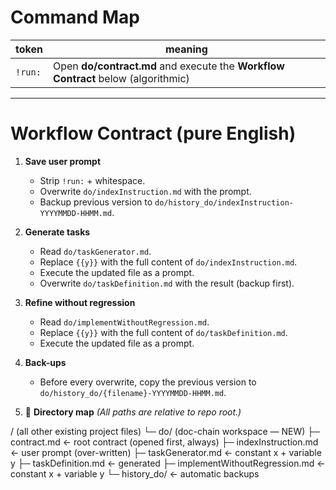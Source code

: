 <!-- DO-ROOT -->

# Command Map
| token    | meaning                                                                           |
|----------|-----------------------------------------------------------------------------------|
| `!run:`  | Open **do/contract.md** and execute the **Workflow Contract** below (algorithmic) |

---

# Workflow Contract (pure English)

1. **Save user prompt**  
   * Strip `!run:` + whitespace.  
   * Overwrite `do/indexInstruction.md` with the prompt.  
   * Backup previous version to `do/history_do/indexInstruction-YYYYMMDD-HHMM.md`.

2. **Generate tasks**  
   * Read `do/taskGenerator.md`.  
   * Replace `{{y}}` with the full content of `do/indexInstruction.md`.  
   * Execute the updated file as a prompt.  
   * Overwrite `do/taskDefinition.md` with the result (backup first).

3. **Refine without regression**  
   * Read `do/implementWithoutRegression.md`.  
   * Replace `{{y}}` with the full content of `do/taskDefinition.md`.  
   * Execute the updated file as a prompt.  

5. **Back-ups**  
   * Before every overwrite, copy the previous version to `do/history_do/{filename}-YYYYMMDD-HHMM.md`.

6. 📂 **Directory map** *(All paths are relative to repo root.)*

/                             (all other existing project files)
└─ do/                        (doc-chain workspace — NEW)
   ├─ contract.md             ← root contract (opened first, always)
   ├─ indexInstruction.md     ← user prompt (over-written)
   ├─ taskGenerator.md        ← constant x + variable y
   ├─ taskDefinition.md       ← generated
   ├─ implementWithoutRegression.md  ← constant x + variable y
   └─ history_do/             ← automatic backups